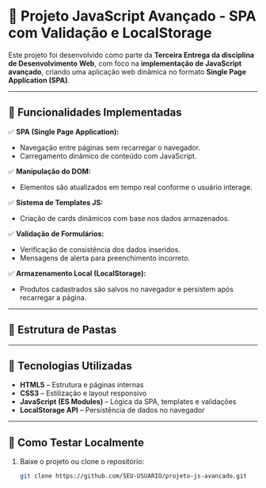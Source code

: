 # 🧠 Projeto JavaScript Avançado - SPA com Validação e LocalStorage

Este projeto foi desenvolvido como parte da **Terceira Entrega da disciplina de Desenvolvimento Web**, com foco na **implementação de JavaScript avançado**, criando uma aplicação web dinâmica no formato **Single Page Application (SPA)**.

---

## 🚀 Funcionalidades Implementadas

✅ **SPA (Single Page Application):**  
- Navegação entre páginas sem recarregar o navegador.  
- Carregamento dinâmico de conteúdo com JavaScript.

✅ **Manipulação do DOM:**  
- Elementos são atualizados em tempo real conforme o usuário interage.

✅ **Sistema de Templates JS:**  
- Criação de cards dinâmicos com base nos dados armazenados.  

✅ **Validação de Formulários:**  
- Verificação de consistência dos dados inseridos.  
- Mensagens de alerta para preenchimento incorreto.  

✅ **Armazenamento Local (LocalStorage):**  
- Produtos cadastrados são salvos no navegador e persistem após recarregar a página.

---

## 🧩 Estrutura de Pastas



---

## 🧠 Tecnologias Utilizadas

- **HTML5** – Estrutura e páginas internas  
- **CSS3** – Estilização e layout responsivo  
- **JavaScript (ES Modules)** – Lógica da SPA, templates e validações  
- **LocalStorage API** – Persistência de dados no navegador  

---

## 🧪 Como Testar Localmente

1. Baixe o projeto ou clone o repositório:
   ```bash
   git clone https://github.com/SEU-USUARIO/projeto-js-avancado.git

